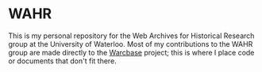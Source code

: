 # WAHR

This is my personal repository for the Web Archives for Historical Research group at the University of Waterloo. Most of my contributions to the WAHR group are made directly to the [Warcbase](https://github.com/lintool/warcbase) project; this is where I place code or documents that don't fit there.
